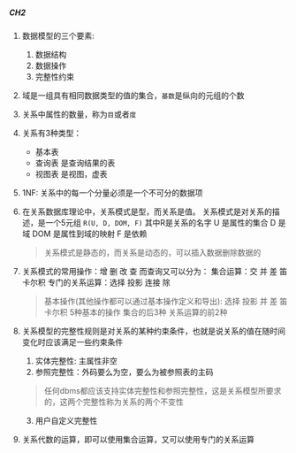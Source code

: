 ##### CH2
1. 数据模型的三个要素:
   1. 数据结构
   2. 数据操作
   3. 完整性约束

2. 域是一组具有相同数据类型的值的集合，`基数`是纵向的元组的个数

3. 关系中属性的数量，称为`目`或者`度`

4. 关系有3种类型：
   * 基本表
   * 查询表 是查询结果的表
   * 视图表 是视图，虚表


5. 1NF: 关系中的每一个分量必须是一个不可分的数据项

6. 在关系数据库理论中，关系模式是型，而关系是值。
   关系模式是对关系的描述，是一个5元组 `R(U, D, DOM, F)` 
   其中R是关系的名字
   U 是属性的集合
   D 是域
   DOM 是属性到域的映射
   F 是依赖
   > 关系模式是静态的，而关系是动态的，可以插入数据删除数据的

7. 关系模式的常用操作：增 删 改 查
   而查询又可以分为：
      集合运算：交 并 差 笛卡尔积
	  专门的关系运算：选择 投影 连接 除

   > 基本操作(其他操作都可以通过基本操作定义和导出): 选择 投影 并 差 笛卡尔积 5种基本的操作 集合的后3种 关系运算的前2种

8. 关系模型的完整性规则是对关系的某种约束条件，也就是说关系的值在随时间变化时应该满足一些约束条件 
   1. 实体完整性: 主属性非空
   2. 参照完整性：外码要么为空，要么为被参照表的主码
   > 任何dbms都应该支持实体完整性和参照完整性，这是关系模型所要求的，这两个完整性称为关系的两个不变性
   3. 用户自定义完整性

9. 关系代数的运算，即可以使用集合运算，又可以使用专门的关系运算
